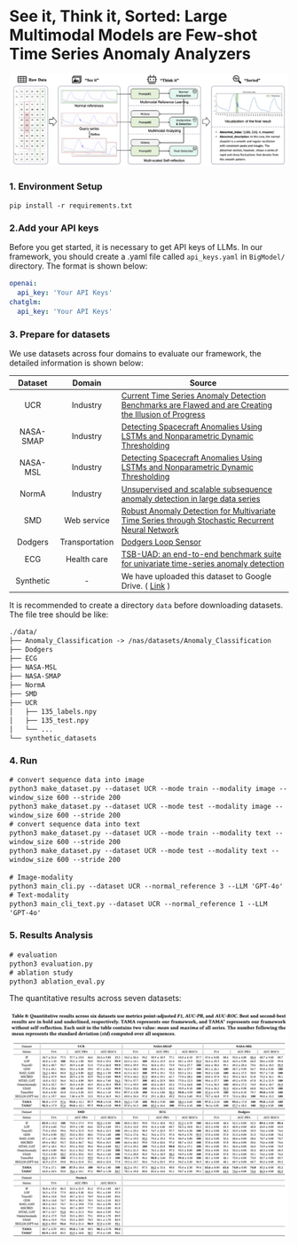 # See it, Think it, Sorted: Large Multimodal Models are Few-shot Time Series Anomaly Analyzers



![Flow-Chart](imgs/Flow-Chart.png)

### 1. Environment Setup
```shell
pip install -r requirements.txt
```

### 2.Add your API keys 

Before you get started, it is necessary to get API keys of LLMs. In our framework, you should create a .yaml file called `api_keys.yaml` in `BigModel/` directory. The format is shown below:

```yaml
openai:
  api_key: 'Your API Keys'
chatglm:
  api_key: 'Your API Keys'
```



### 3. Prepare for datasets

We use datasets across four domains to evaluate our framework, the detailed information is shown below:

|  Dataset  |     Domain     | Source                                                       |
| :-------: | :------------: | ------------------------------------------------------------ |
|    UCR    |    Industry    | [Current Time Series Anomaly Detection Benchmarks are Flawed and are Creating the Illusion of Progress](https://arxiv.org/abs/2009.13807) |
| NASA-SMAP |    Industry    | [Detecting Spacecraft Anomalies Using LSTMs and Nonparametric Dynamic Thresholding](https://doi.org/10.1145/3219819.3219845) |
| NASA-MSL  |    Industry    | [Detecting Spacecraft Anomalies Using LSTMs and Nonparametric Dynamic Thresholding](https://doi.org/10.1145/3219819.3219845) |
|   NormA   |    Industry    | [Unsupervised and scalable subsequence anomaly detection in large data series](https://doi.org/10.1007/s00778-021-00655-8) |
|    SMD    |  Web service   | [Robust Anomaly Detection for Multivariate Time Series through Stochastic Recurrent Neural Network](https://doi.org/10.1145/3292500.3330672) |
|  Dodgers  | Transportation | [Dodgers Loop Sensor](https://archive.ics.uci.edu/dataset/157/dodgers+loop+sensor) |
|    ECG    |  Health care   | [TSB-UAD: an end-to-end benchmark suite for univariate time-series anomaly detection](https://doi.org/10.14778/3529337.3529354) |
| Synthetic |       -        | We have uploaded this dataset to Google Drive. ( [Link](https://drive.google.com/drive/folders/1KHnnZjNl5Q0DbKRFFWN_J4peTGQJRHQu?usp=share_link) ) |

It is recommended to create a directory `data` before downloading datasets. The file tree should be like:

```shell
./data/
├── Anomaly_Classification -> /nas/datasets/Anomaly_Classification
├── Dodgers
├── ECG
├── NASA-MSL
├── NASA-SMAP
├── NormA
├── SMD
├── UCR
│   ├── 135_labels.npy
│   ├── 135_test.npy
│   └── ...
└── synthetic_datasets
```



### 4. Run

```shell
# convert sequence data into image
python3 make_dataset.py --dataset UCR --mode train --modality image --window_size 600 --stride 200
python3 make_dataset.py --dataset UCR --mode test --modality image --window_size 600 --stride 200
# convert sequence data into text
python3 make_dataset.py --dataset UCR --mode train --modality text --window_size 600 --stride 200
python3 make_dataset.py --dataset UCR --mode test --modality text --window_size 600 --stride 200

# Image-modality
python3 main_cli.py --dataset UCR --normal_reference 3 --LLM 'GPT-4o'
# Text-modality
python3 main_cli_text.py --dataset UCR --normal_reference 1 --LLM 'GPT-4o'
```



### 5. Results Analysis

```shell
# evaluation
python3 evaluation.py
# ablation study
python3 ablation_eval.py
```

The quantitative results across seven datasets:

![Table8](imgs/Table8.png)